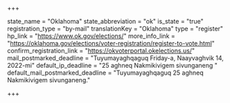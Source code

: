 +++

state_name = "Oklahoma"
state_abbreviation = "ok"
is_state = "true"
registration_type = "by-mail"
translationKey = "Oklahoma"
type = "register"
hp_link = "https://www.ok.gov/elections/"
more_info_link = "https://oklahoma.gov/elections/voter-registration/register-to-vote.html"
confirm_registration_link = "https://okvoterportal.okelections.us/"
mail_postmarked_deadline = "Tuyumayaghqaguq Friday-a, Naayvaghvik 14, 2022-mi"
default_ip_deadline = "25 aghneq Nakmikivigem sivunganeng "
default_mail_postmarked_deadline = "Tuyumayaghqaguq 25 aghneq Nakmikivigem sivunganeng."

+++